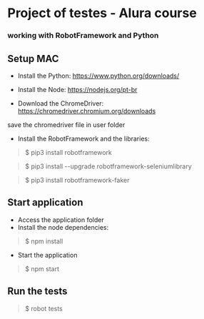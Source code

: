 # Project of testes - Alura course
### working with RobotFramework and Python

## Setup MAC
- Install the Python: https://www.python.org/downloads/

- Install the Node: https://nodejs.org/pt-br

- Download the ChromeDriver: https://chromedriver.chromium.org/downloads

save the chromedriver file in user folder

- Install the RobotFramework and the libraries:
> $ pip3 install robotframework

> $ pip3 install --upgrade robotframework-seleniumlibrary

> $ pip3 install robotframework-faker

## Start application
- Access the application folder
- Install the node dependencies:
> $ npm install
- Start the application
> $ npm start


## Run the tests
> $ robot tests